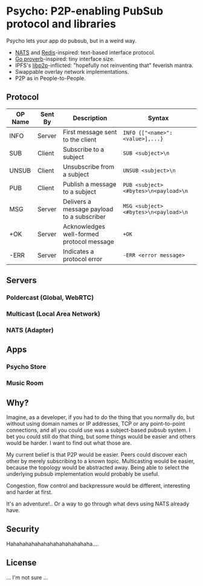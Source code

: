 # Psycho: P2P-enabling PubSub protocol and libraries #

Psycho lets your app do pubsub, but in a weird way.

- [NATS](https://docs.nats.io/nats-protocol/nats-protocol) and [Redis](https://redis.io/topics/protocol)-inspired: text-based interface protocol.
- [Go proverb](https://go-proverbs.github.io/)-inspired: tiny interface size.
- IPFS's [libp2p](https://libp2p.io/)-inflicted: "hopefully not reinventing that" feverish mantra.
- Swappable overlay network implementations.
- P2P as in People-to-People.

## Protocol ##

| OP Name | Sent By | Description|Syntax|
|---------|---------|------------|------|
|INFO|Server|First message sent to the client|`INFO {["<name>":<value>],...}`|
|SUB|Client|Subscribe to a subject|`SUB <subject>\n`|
|UNSUB|Client|Unsubscribe from a subject|`UNSUB <subject>\n`|
|PUB|Client|Publish a message to a subject|`PUB <subject> <#bytes>\n<payload>\n`|
|MSG|Server|Delivers a message payload to a subscriber|`MSG <subject> <#bytes>\n<payload>\n`|
|+OK|Server|Acknowledges well-formed protocol message|`+OK`|
|-ERR|Server|Indicates a protocol error|`-ERR <error message>`|

## Servers

### Poldercast (Global, WebRTC)

### Multicast (Local Area Network)

### NATS (Adapter)

## Apps

### Psycho Store

### Music Room

## Why? ##

Imagine, as a developer, if you had to do the thing that you normally do, but without using domain names or IP addresses, TCP or any point-to-point connections, and all you could use was a subject-based pubsub system. I bet you could still do that thing, but some things would be easier and others would be harder. I want to find out what those are.

My current belief is that P2P would be easier. Peers could discover each other by merely subscribing to a known topic. Multicasting would be easier, because the topology would be abstracted away. Being able to select the underlying pubsub implementation would probably be useful.

Congestion, flow control and backpressure would be different, interesting and harder at first.

It's an adventure!.. Or a way to go through what devs using NATS already have.

## Security ##

Hahahahahahahahahahahahahaha....

## License ##

... I'm not sure ...